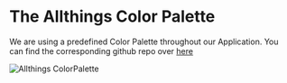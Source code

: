 # The Allthings Color Palette

We are using a predefined Color Palette throughout our Application. You can find 
the corresponding github repo over [here](https://github.com/allthings/colors)

![Allthings ColorPalette](https://rawgit.com/allthings/developers/design.guide/design-guide/visual-guide/assets/colors/colors.svg)